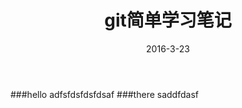 ﻿---
layout: post
title: git简单学习笔记
date: 2016-3-23
categories: blog
tags: [学习笔记,知识管理]
description: 寒假使用git时做的学习笔记
---

  
###hello
adfsfdsfdsfdsaf
###there
saddfdasf





